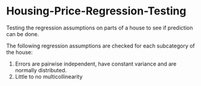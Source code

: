 # Housing-Price-Regression-Testing
Testing the regression assumptions on parts of a house to see if prediction can be done.

The following regression assumptions are checked for each subcategory of the house:
  1. Errors are pairwise independent, have constant variance and are normally distributed.
  2. Little to no multicollinearity
 

